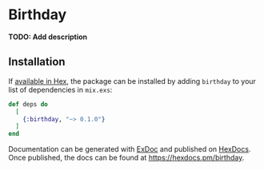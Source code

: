 # Birthday

**TODO: Add description**

## Installation

If [available in Hex](https://hex.pm/docs/publish), the package can be installed
by adding `birthday` to your list of dependencies in `mix.exs`:

```elixir
def deps do
  [
    {:birthday, "~> 0.1.0"}
  ]
end
```

Documentation can be generated with [ExDoc](https://github.com/elixir-lang/ex_doc)
and published on [HexDocs](https://hexdocs.pm). Once published, the docs can
be found at <https://hexdocs.pm/birthday>.

